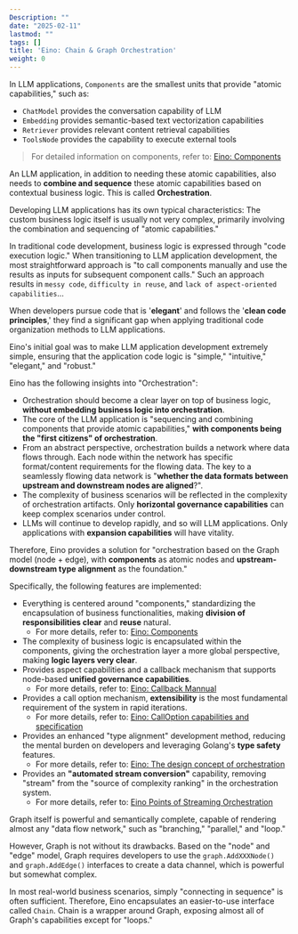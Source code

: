 ```yaml
---
Description: ""
date: "2025-02-11"
lastmod: ""
tags: []
title: 'Eino: Chain & Graph Orchestration'
weight: 0
---
```


In LLM applications, `Components` are the smallest units that provide "atomic capabilities," such as:

- `ChatModel` provides the conversation capability of LLM
- `Embedding` provides semantic-based text vectorization capabilities
- `Retriever` provides relevant content retrieval capabilities
- `ToolsNode` provides the capability to execute external tools

> For detailed information on components, refer to: [Eino: Components](/docs/eino/core_modules/components)

An LLM application, in addition to needing these atomic capabilities, also needs to **combine and sequence** these atomic capabilities based on contextual business logic. This is called **Orchestration**.

Developing LLM applications has its own typical characteristics: The custom business logic itself is usually not very complex, primarily involving the combination and sequencing of "atomic capabilities."

In traditional code development, business logic is expressed through "code execution logic." When transitioning to LLM application development, the most straightforward approach is "to call components manually and use the results as inputs for subsequent component calls." Such an approach results in `messy code`, `difficulty in reuse`, and `lack of aspect-oriented capabilities`...

When developers pursue code that is '**elegant**' and follows the '**clean code principles**,' they find a significant gap when applying traditional code organization methods to LLM applications.

Eino's initial goal was to make LLM application development extremely simple, ensuring that the application code logic is "simple," "intuitive," "elegant," and "robust."

Eino has the following insights into "Orchestration":

- Orchestration should become a clear layer on top of business logic, **without embedding business logic into orchestration**.
- The core of the LLM application is "sequencing and combining components that provide atomic capabilities," **with components being the "first citizens" of orchestration**.
- From an abstract perspective, orchestration builds a network where data flows through. Each node within the network has specific format/content requirements for the flowing data. The key to a seamlessly flowing data network is "**whether the data formats between upstream and downstream nodes are aligned**?".
- The complexity of business scenarios will be reflected in the complexity of orchestration artifacts. Only **horizontal governance capabilities** can keep complex scenarios under control.
- LLMs will continue to develop rapidly, and so will LLM applications. Only applications with **expansion capabilities** will have vitality.

Therefore, Eino provides a solution for "orchestration based on the Graph model (node + edge), with **components** as atomic nodes and **upstream-downstream type alignment** as the foundation."

Specifically, the following features are implemented:

- Everything is centered around "components," standardizing the encapsulation of business functionalities, making **division of responsibilities clear** and **reuse** natural.
  - For more details, refer to: [Eino: Components](/docs/eino/core_modules/components)
- The complexity of business logic is encapsulated within the components, giving the orchestration layer a more global perspective, making **logic layers very clear**.
- Provides aspect capabilities and a callback mechanism that supports node-based **unified governance capabilities**.
  - For more details, refer to: [Eino: Callback Mannual](/docs/eino/core_modules/chain_and_graph_orchestration/callback_manual)
- Provides a call option mechanism, **extensibility** is the most fundamental requirement of the system in rapid iterations.
  - For more details, refer to: [Eino: CallOption capabilities and specification](/docs/eino/core_modules/chain_and_graph_orchestration/call_option_capabilities)
- Provides an enhanced "type alignment" development method, reducing the mental burden on developers and leveraging Golang's **type safety** features.
  - For more details, refer to: [Eino: The design concept of orchestration](/docs/eino/core_modules/chain_and_graph_orchestration/orchestration_design_principles)
- Provides an **"automated stream conversion"** capability, removing "stream" from the "source of complexity ranking" in the orchestration system.
  - For more details, refer to: [Eino Points of Streaming Orchestration](/docs/eino/core_modules/chain_and_graph_orchestration/stream_programming_essentials)

Graph itself is powerful and semantically complete, capable of rendering almost any "data flow network," such as "branching," "parallel," and "loop."

However, Graph is not without its drawbacks. Based on the "node" and "edge" model, Graph requires developers to use the `graph.AddXXXNode()` and `graph.AddEdge()` interfaces to create a data channel, which is powerful but somewhat complex.

In most real-world business scenarios, simply "connecting in sequence" is often sufficient. Therefore, Eino encapsulates an easier-to-use interface called `Chain`. Chain is a wrapper around Graph, exposing almost all of Graph's capabilities except for "loops."
